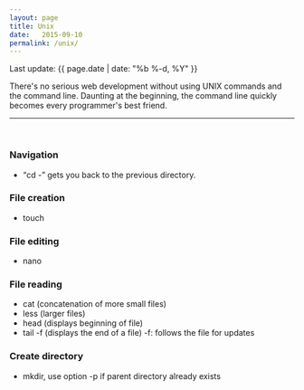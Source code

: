 ```yaml
---
layout: page
title: Unix
date:   2015-09-10
permalink: /unix/
---
```

<p>Last update: {{ page.date | date: "%b %-d, %Y" }}</p>
There's no serious web development without using UNIX commands and the command line. Daunting at the beginning, the command line quickly becomes every programmer's best friend.

---
<br/>

### Navigation

-  <q>cd -</q> gets you back to the previous directory.

### File creation

- touch

### File editing

- nano

### File reading

- cat (concatenation of more small files)
- less (larger files)
- head (displays beginning of file)
- tail -f (displays the end of a file) -f: follows the file for updates

### Create directory

- mkdir, use option -p if parent directory already exists
